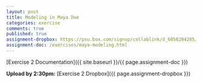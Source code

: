 ```yaml
---
layout: post
title: Modeling in Maya Due
categories: exercise
comments: true
published: true
assignment-dropbox: https://psu.box.com/signup/collablink/d_6058204285/11915a00eb1b89
assignment-doc: /exercises/maya-modeling.html
---
```


[Exercise 2 Documentation]({{ site.baseurl }}/{{ page.assignment-doc }})

**Upload by 2:30pm:** [Exercise 2 Dropbox]({{ page.assignment-dropbox }})
